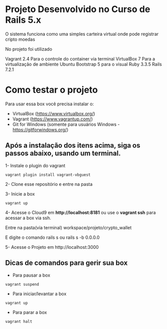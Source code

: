 # Projeto Desenvolvido no Curso de Rails 5.x

O sistema funciona como uma simples carteira virtual onde pode registrar cripto moedas

No projeto foi utilizado

Vagrant 2.4 Para o controle do container via terminal
VirtualBox 7 Para a virtualização de ambiente Ubuntu
Bootstrap 5 para o visual
Ruby 3.3.5
Rails 7.2.1

# Como testar o projeto

Para usar essa box você precisa instalar o:

- VirtualBox (https://www.virtualbox.org/)
- Vagrant (https://www.vagrantup.com/)
- Git for Windows (somente para usuários Windows - https://gitforwindows.org/)

## Após a instalação dos itens acima, siga os passos abaixo, usando um terminal.

1- Instale o plugin do vagrant
```
vagrant plugin install vagrant-vbguest
```

2- Clone esse repositório e entre na pasta

3- Inicie a box
```
vagrant up
```

4- Acesse o Cloud9 em **http://localhost:8181**  ou use o **vagrant ssh** para acessar a box via ssh.

Entre na pasta(via terminal) workspace/projeto/crypto_wallet

E digite o comando rails s ou rails s -b 0.0.0.0

5- Acesse o Projeto em http://localhost:3000

## Dicas de comandos para gerir sua box

- Para pausar a box
```
vagrant suspend
```

- Para iniciar/levantar a box
```
vagrant up
```

- Para parar a box
```
vagrant halt
```
